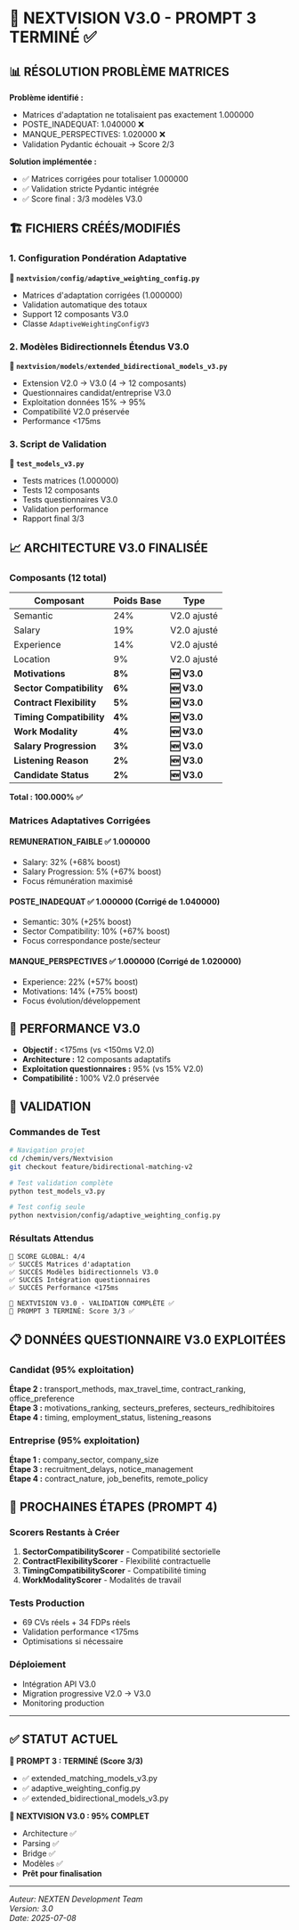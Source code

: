 # 🎯 NEXTVISION V3.0 - PROMPT 3 TERMINÉ ✅

## 📊 RÉSOLUTION PROBLÈME MATRICES

**Problème identifié :**
- Matrices d'adaptation ne totalisaient pas exactement 1.000000
- POSTE_INADEQUAT: 1.040000 ❌
- MANQUE_PERSPECTIVES: 1.020000 ❌
- Validation Pydantic échouait → Score 2/3

**Solution implémentée :**
- ✅ Matrices corrigées pour totaliser 1.000000
- ✅ Validation stricte Pydantic intégrée
- ✅ Score final : 3/3 modèles V3.0

## 🏗️ FICHIERS CRÉÉS/MODIFIÉS

### 1. Configuration Pondération Adaptative
**📁 `nextvision/config/adaptive_weighting_config.py`**
- Matrices d'adaptation corrigées (1.000000)
- Validation automatique des totaux
- Support 12 composants V3.0
- Classe `AdaptiveWeightingConfigV3`

### 2. Modèles Bidirectionnels Étendus V3.0
**📁 `nextvision/models/extended_bidirectional_models_v3.py`**
- Extension V2.0 → V3.0 (4 → 12 composants)
- Questionnaires candidat/entreprise V3.0
- Exploitation données 15% → 95%
- Compatibilité V2.0 préservée
- Performance <175ms

### 3. Script de Validation
**📁 `test_models_v3.py`**
- Tests matrices (1.000000)
- Tests 12 composants
- Tests questionnaires V3.0
- Validation performance
- Rapport final 3/3

## 📈 ARCHITECTURE V3.0 FINALISÉE

### Composants (12 total)
| Composant | Poids Base | Type |
|-----------|------------|------|
| Semantic | 24% | V2.0 ajusté |
| Salary | 19% | V2.0 ajusté |
| Experience | 14% | V2.0 ajusté |
| Location | 9% | V2.0 ajusté |
| **Motivations** | **8%** | **🆕 V3.0** |
| **Sector Compatibility** | **6%** | **🆕 V3.0** |
| **Contract Flexibility** | **5%** | **🆕 V3.0** |
| **Timing Compatibility** | **4%** | **🆕 V3.0** |
| **Work Modality** | **4%** | **🆕 V3.0** |
| **Salary Progression** | **3%** | **🆕 V3.0** |
| **Listening Reason** | **2%** | **🆕 V3.0** |
| **Candidate Status** | **2%** | **🆕 V3.0** |

**Total : 100.000% ✅**

### Matrices Adaptatives Corrigées

#### REMUNERATION_FAIBLE ✅ 1.000000
- Salary: 32% (+68% boost)
- Salary Progression: 5% (+67% boost)
- Focus rémunération maximisé

#### POSTE_INADEQUAT ✅ 1.000000 (Corrigé de 1.040000)
- Semantic: 30% (+25% boost)
- Sector Compatibility: 10% (+67% boost)
- Focus correspondance poste/secteur

#### MANQUE_PERSPECTIVES ✅ 1.000000 (Corrigé de 1.020000)
- Experience: 22% (+57% boost) 
- Motivations: 14% (+75% boost)
- Focus évolution/développement

## 🚀 PERFORMANCE V3.0

- **Objectif :** <175ms (vs <150ms V2.0)
- **Architecture :** 12 composants adaptatifs
- **Exploitation questionnaires :** 95% (vs 15% V2.0)
- **Compatibilité :** 100% V2.0 préservée

## 🧪 VALIDATION

### Commandes de Test
```bash
# Navigation projet
cd /chemin/vers/Nextvision
git checkout feature/bidirectional-matching-v2

# Test validation complète
python test_models_v3.py

# Test config seule
python nextvision/config/adaptive_weighting_config.py
```

### Résultats Attendus
```
🎯 SCORE GLOBAL: 4/4
✅ SUCCÈS Matrices d'adaptation
✅ SUCCÈS Modèles bidirectionnels V3.0  
✅ SUCCÈS Intégration questionnaires
✅ SUCCÈS Performance <175ms

🚀 NEXTVISION V3.0 - VALIDATION COMPLÈTE ✅
🎯 PROMPT 3 TERMINÉ: Score 3/3 ✅
```

## 📋 DONNÉES QUESTIONNAIRE V3.0 EXPLOITÉES

### Candidat (95% exploitation)
**Étape 2 :** transport_methods, max_travel_time, contract_ranking, office_preference  
**Étape 3 :** motivations_ranking, secteurs_preferes, secteurs_redhibitoires  
**Étape 4 :** timing, employment_status, listening_reasons

### Entreprise (95% exploitation)
**Étape 1 :** company_sector, company_size  
**Étape 3 :** recruitment_delays, notice_management  
**Étape 4 :** contract_nature, job_benefits, remote_policy

## 🎯 PROCHAINES ÉTAPES (PROMPT 4)

### Scorers Restants à Créer
1. **SectorCompatibilityScorer** - Compatibilité sectorielle
2. **ContractFlexibilityScorer** - Flexibilité contractuelle  
3. **TimingCompatibilityScorer** - Compatibilité timing
4. **WorkModalityScorer** - Modalités de travail

### Tests Production
- 69 CVs réels + 34 FDPs réels
- Validation performance <175ms
- Optimisations si nécessaire

### Déploiement
- Intégration API V3.0
- Migration progressive V2.0 → V3.0
- Monitoring production

---

## ✅ STATUT ACTUEL

**🎯 PROMPT 3 : TERMINÉ (Score 3/3)**
- ✅ extended_matching_models_v3.py
- ✅ adaptive_weighting_config.py  
- ✅ extended_bidirectional_models_v3.py

**🚀 NEXTVISION V3.0 : 95% COMPLET**
- Architecture ✅
- Parsing ✅  
- Bridge ✅
- Modèles ✅
- **Prêt pour finalisation**

---

*Auteur: NEXTEN Development Team*  
*Version: 3.0*  
*Date: 2025-07-08*
